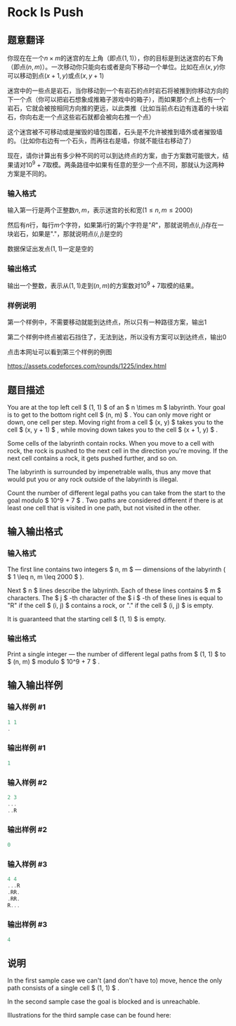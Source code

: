 # Rock Is Push

## 题意翻译

你现在在一个$n×m$的迷宫的左上角（即点$(1,1)$），你的目标是到达迷宫的右下角（即点$(n,m)$）。一次移动你只能向右或者是向下移动一个单位。比如在点$(x,y)$你可以移动到点$(x+1,y)$或点$(x,y+1)$

迷宫中的一些点是岩石，当你移动到一个有岩石的点时岩石将被推到你移动方向的下一个点（你可以把岩石想象成推箱子游戏中的箱子），而如果那个点上也有一个岩石，它就会被按相同方向推的更远，以此类推（比如当前点右边有连着的十块岩石，你向右走一个点这些岩石就都会被向右推一个点）

这个迷宫被不可移动或是摧毁的墙包围着，石头是不允许被推到墙外或者摧毁墙的。（比如你右边有一个石头，而再往右是墙，你就不能往右移动了）

现在，请你计算出有多少种不同的可以到达终点的方案，由于方案数可能很大，结果请对$10^9+7$取模。两条路径中如果有任意的至少一个点不同，那就认为这两种方案是不同的。

### 输入格式

输入第一行是两个正整数$n,m$，表示迷宫的长和宽$(1≤n,m≤2000)$

然后有$n$行，每行$m$个字符，如果第$i$行的第$j$个字符是"$R$"，那就说明点$(i,j)$存在一块岩石，如果是"."，那就说明点$(i,j)$是空的

数据保证出发点$(1,1)$一定是空的

### 输出格式

输出一个整数，表示从$(1,1)$走到$(n,m)$的方案数对$10^9+7$取模的结果。

### 样例说明

第一个样例中，不需要移动就能到达终点，所以只有一种路径方案，输出$1$

第二个样例中终点被岩石挡住了，无法到达，所以没有方案可以到达终点，输出$0$

点击本网址可以看到第三个样例的例图

https://assets.codeforces.com/rounds/1225/index.html

## 题目描述

You are at the top left cell $ (1, 1) $ of an $ n \times m $ labyrinth. Your goal is to get to the bottom right cell $ (n, m) $ . You can only move right or down, one cell per step. Moving right from a cell $ (x, y) $ takes you to the cell $ (x, y + 1) $ , while moving down takes you to the cell $ (x + 1, y) $ .

Some cells of the labyrinth contain rocks. When you move to a cell with rock, the rock is pushed to the next cell in the direction you're moving. If the next cell contains a rock, it gets pushed further, and so on.

The labyrinth is surrounded by impenetrable walls, thus any move that would put you or any rock outside of the labyrinth is illegal.

Count the number of different legal paths you can take from the start to the goal modulo $ 10^9 + 7 $ . Two paths are considered different if there is at least one cell that is visited in one path, but not visited in the other.

## 输入输出格式

### 输入格式

The first line contains two integers $ n, m $ — dimensions of the labyrinth ( $ 1 \leq n, m \leq 2000 $ ).

Next $ n $ lines describe the labyrinth. Each of these lines contains $ m $ characters. The $ j $ -th character of the $ i $ -th of these lines is equal to "R" if the cell $ (i, j) $ contains a rock, or "." if the cell $ (i, j) $ is empty.

It is guaranteed that the starting cell $ (1, 1) $ is empty.

### 输出格式

Print a single integer — the number of different legal paths from $ (1, 1) $ to $ (n, m) $ modulo $ 10^9 + 7 $ .

## 输入输出样例

### 输入样例 #1

```cpp
1 1
.

```
### 输出样例 #1

```cpp
1

```
### 输入样例 #2

```cpp
2 3
...
..R

```
### 输出样例 #2

```cpp
0

```
### 输入样例 #3

```cpp
4 4
...R
.RR.
.RR.
R...

```
### 输出样例 #3

```cpp
4

```
## 说明

In the first sample case we can't (and don't have to) move, hence the only path consists of a single cell $ (1, 1) $ .

In the second sample case the goal is blocked and is unreachable.

Illustrations for the third sample case can be found here: 

